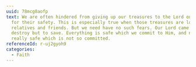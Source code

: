 ```yaml
---
uuid: 78mcg8aofp
text: We are often hindered from giving up our treasures to the Lord out of fear
  for their safety. This is especially true when those treasures are loved
  relatives and friends. But we need have no such fears. Our Lord came not to
  destroy but to save. Everything is safe which we commit to Him, and nothing is
  really safe which is not so committed.
referenceId: r-uj2gyoh9
categories:
  - Faith
---
```

